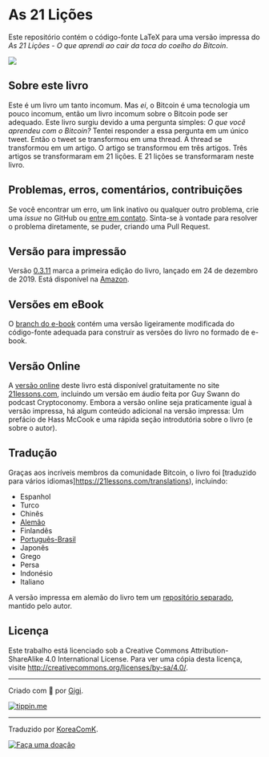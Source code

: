 # As 21 Lições

Este repositório contém o código-fonte LaTeX para uma versão impressa do *As 21 Lições - O que aprendi ao cair da toca do coelho do Bitcoin*.

![](https://21lessons.com/assets/images/21-lessons-book.png)

## Sobre este livro

Este é um livro um tanto incomum. Mas _ei_, o Bitcoin é uma tecnologia um pouco incomum, então um livro incomum sobre o Bitcoin pode ser adequado. Este livro surgiu devido a uma pergunta simples: *O que você aprendeu com o Bitcoin?* Tentei responder a essa pergunta em um único tweet. Então o tweet se transformou em uma thread. A thread se transformou em um artigo. O artigo se transformou em três artigos. Três artigos se transformaram em 21 lições. E 21 lições se transformaram neste livro.

## Problemas, erros, comentários, contribuições

Se você encontrar um erro, um link inativo ou qualquer outro problema, crie uma _issue_ no GitHub ou [entre em contato](https://dergigi.com/contact). Sinta-se à vontade para resolver o problema diretamente, se puder, criando uma Pull Request.

## Versão para impressão

Versão [0.3.11](https://github.com/dergigi/21lessons-book/releases/tag/0.3.11)
marca a primeira edição do livro, lançado em 24 de dezembro de 2019. Está disponível na [Amazon](https://amzn.to/2VXmQgp).

## Versões em eBook

O [branch do e-book](https://github.com/dergigi/21lessons-book/tree/ebook) contém uma versão ligeiramente modificada do código-fonte adequada para construir as versões do livro no formado de e-book.

## Versão Online

A [versão online](https://github.com/21-lessons/21-lessons.github.io) deste livro está disponível gratuitamente no site [21lessons.com](https://21lessons.com), incluindo um versão em áudio feita por Guy Swann do podcast Cryptoconomy. Embora a versão online seja praticamente igual à versão impressa, há algum conteúdo adicional na versão impressa: Um prefácio de Hass McCook e uma rápida seção introdutória sobre o livro (e sobre o autor).

## Tradução

Graças aos incríveis membros da comunidade Bitcoin, o livro foi [traduzido para vários idiomas]https://21lessons.com/translations), incluindo:

* Espanhol
* Turco
* Chinês
* [Alemão](https://amzn.to/2VZXe2o)
* Finlandês
* [Português-Brasil](https://github.com/KoreaComK/21lessons-book)
* Japonês
* Grego
* Persa
* Indonésio
* Italiano

A versão impressa em alemão do livro tem um [repositório separado](https://github.com/21-lessons/21-lessons-book-de), mantido pelo autor.


## Licença

Este trabalho está licenciado sob a Creative Commons Attribution-ShareAlike 4.0 International License. Para ver uma cópia desta licença, visite http://creativecommons.org/licenses/by-sa/4.0/.


---

Criado com 🧡 por [Gigi](https://dergigi.com/support/).

[![tippin.me](https://badgen.net/badge/%E2%9A%A1%EF%B8%8Ftippin.me/@dergigi/F0918E)](https://tippin.me/@dergigi)


---

Traduzido por [KoreaComK](https://twitter.com/KoreaComK).

[![Faça uma doação](https://badgen.net/badge/%E2%9A%A1%EF%B8%8FDoe-me/@koreacomk/FFDE59)](https://paywall.link/to/ProjetosKoreaComK)

